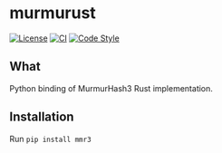 # murmurust

[![License](https://img.shields.io/github/license/tushushu/murmurust)](https://github.com/tushushu/murmurust/blob/main/LICENSE)
[![CI](https://github.com/tushushu/murmurust/workflows/CI/badge.svg)](https://github.com/tushushu/murmurust/workflows/main.yml)
[![Code Style](https://img.shields.io/badge/code%20style-flake8-blue)](https://github.com/PyCQA/flake8)  


## What
Python binding of MurmurHash3 Rust implementation.


## Installation
Run `pip install mmr3`
